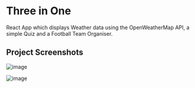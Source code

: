 # Three in One
React App which displays Weather data using the OpenWeatherMap API, a simple Quiz and a Football Team Organiser.

## Project Screenshots

![image](https://i.ibb.co/D9mZszG/three-in-one.jpg)

![image](https://i.ibb.co/vQccTC8/team-organiser.png)
